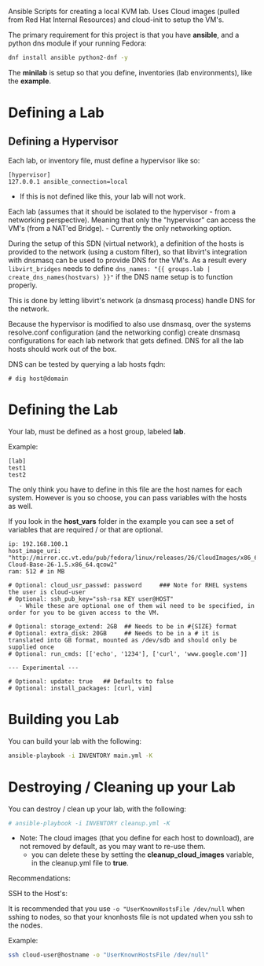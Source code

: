 Ansible Scripts for creating a local KVM lab. Uses Cloud images (pulled from Red Hat Internal Resources) and cloud-init to setup the VM's.

The primary requirement for this project is that you have **ansible**, and a python dns module if your running Fedora:

```bash
dnf install ansible python2-dnf -y
```
The **minilab** is setup so that you define, inventories (lab environments), like the **example**.

# Defining a Lab

## Defining a Hypervisor

Each lab, or inventory file, must define a hypervisor like so:

```text
[hypervisor]
127.0.0.1 ansible_connection=local
```
- If this is not defined like this, your lab will not work.

Each lab (assumes that it should be isolated to the hypervisor - from a networking perspective).
Meaning that only the "hypervisor" can access the VM's (from a NAT'ed Bridge). - Currently the only networking option.

During the setup of this SDN (virtual network), a definition of the hosts is provided to the network (using a custom filter), so that libvirt's integration with dnsmasq can be used to provide DNS for the VM's.
As a result every `libvirt_bridges` needs to define `dns_names: "{{ groups.lab | create_dns_names(hostvars) }}"` if the DNS name setup is to function properly.

This is done by letting libvirt's network (a dnsmasq process) handle DNS for the network.

Because the hypervisor is modified to also use dnsmasq, over the systems resolve.conf configuration (and the networking config) create dnsmasq configurations for each lab network that gets defined.
DNS for all the lab hosts should work out of the box.

DNS can be tested by querying a lab hosts fqdn:

```
# dig host@domain
```

# Defining the Lab

Your lab, must be defined as a host group, labeled **lab**.

Example:
```text
[lab]
test1
test2
```

The only think you have to define in this file are the host names for each system. However is you so choose, you can pass variables with the hosts as well.

If you look in the **host_vars** folder in the example you can see a set of variables that are required / or that are optional.

```text
ip: 192.168.100.1
host_image_uri: "http://mirror.cc.vt.edu/pub/fedora/linux/releases/26/CloudImages/x86_64/images/Fedora-Cloud-Base-26-1.5.x86_64.qcow2"
ram: 512 # in MB

# Optional: cloud_usr_passwd: password     ### Note for RHEL systems the user is cloud-user
# Optional: ssh_pub_key="ssh-rsa KEY user@HOST"
   - While these are optional one of them wil need to be specified, in order for you to be given access to the VM.

# Optional: storage_extend: 2GB  ## Needs to be in #{SIZE} format
# Optional: extra_disk: 20GB     ## Needs to be in a # it is translated into GB format, mounted as /dev/sdb and should only be supplied once
# Optional: run_cmds: [['echo', '1234'], ['curl', 'www.google.com']]

--- Experimental ---

# Optional: update: true   ## Defaults to false
# Optional: install_packages: [curl, vim]

```

# Building you Lab 

You can build your lab with the following:

```bash 
ansible-playbook -i INVENTORY main.yml -K
```

# Destroying / Cleaning up your Lab

You can destroy / clean up your lab, with the following:

```bash
# ansible-playbook -i INVENTORY cleanup.yml -K
```

- Note: The cloud images (that you define for each host to download), are not removed by default, as you may want to re-use them.
   - you can delete these by setting the **cleanup_cloud_images** variable, in the cleanup.yml file to **true**.

Recommendations:

SSH to the Host's:

It is recommended that you use `-o "UserKnownHostsFile /dev/null` when sshing to nodes, so that your knonhosts file is not updated when you ssh to the nodes.

Example:
```bash
ssh cloud-user@hostname -o "UserKnownHostsFile /dev/null"
```
